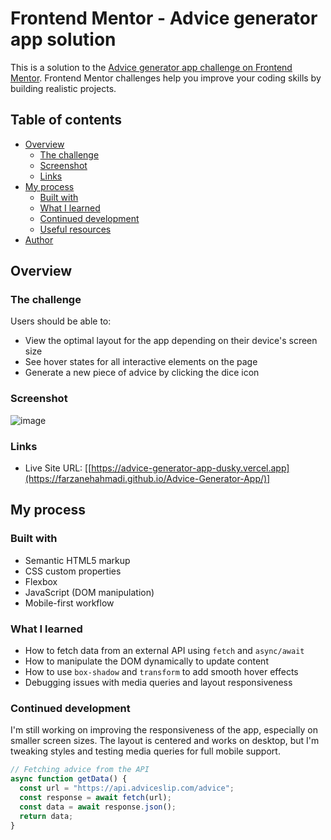 # Frontend Mentor - Advice generator app solution

This is a solution to the [Advice generator app challenge on Frontend Mentor](https://www.frontendmentor.io/challenges/advice-generator-app-QdUG-13db). Frontend Mentor challenges help you improve your coding skills by building realistic projects.

## Table of contents

- [Overview](#overview)
  - [The challenge](#the-challenge)
  - [Screenshot](#screenshot)
  - [Links](#links)
- [My process](#my-process)
  - [Built with](#built-with)
  - [What I learned](#what-i-learned)
  - [Continued development](#continued-development)
  - [Useful resources](#useful-resources)
- [Author](#author)

## Overview

### The challenge

Users should be able to:

- View the optimal layout for the app depending on their device's screen size
- See hover states for all interactive elements on the page
- Generate a new piece of advice by clicking the dice icon

### Screenshot

![image](https://github.com/user-attachments/assets/5145069a-4673-4288-ba4d-b3c8cca1c84c)


### Links

<!-- - Solution URL: [Frontend Mentor Solution Page](https://www.frontendmentor.io/solutions/advice-generator-app-using-js-and-css-flexbox-grid-ABC123) Replace with your actual solution URL -->
- Live Site URL: [[https://advice-generator-app-dusky.vercel.app](https://farzanehahmadi.github.io/Advice-Generator-App/)]

## My process

### Built with

- Semantic HTML5 markup
- CSS custom properties
- Flexbox
- JavaScript (DOM manipulation)
- Mobile-first workflow

### What I learned

- How to fetch data from an external API using `fetch` and `async/await`
- How to manipulate the DOM dynamically to update content
- How to use `box-shadow` and `transform` to add smooth hover effects
- Debugging issues with media queries and layout responsiveness

### Continued development
I'm still working on improving the responsiveness of the app, especially on smaller screen sizes. The layout is centered and works on desktop, but I'm tweaking styles and testing media queries for full mobile support.

```js
// Fetching advice from the API
async function getData() {
  const url = "https://api.adviceslip.com/advice";
  const response = await fetch(url);
  const data = await response.json();
  return data;
}
